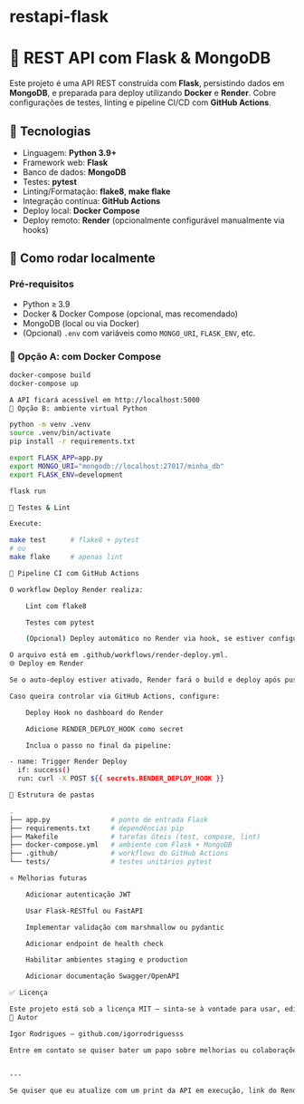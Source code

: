 # restapi-flask

# 🐍 REST API com Flask & MongoDB

Este projeto é uma API REST construída com **Flask**, persistindo dados em **MongoDB**, e preparada para deploy utilizando **Docker** e **Render**. Cobre configurações de testes, linting e pipeline CI/CD com **GitHub Actions**.

## 🔧 Tecnologias

- Linguagem: **Python 3.9+**
- Framework web: **Flask**
- Banco de dados: **MongoDB**
- Testes: **pytest**
- Linting/Formatação: **flake8**, **make flake**
- Integração contínua: **GitHub Actions**
- Deploy local: **Docker Compose**
- Deploy remoto: **Render** (opcionalmente configurável manualmente via hooks)

## 🚀 Como rodar localmente

### Pré-requisitos

- Python ≥ 3.9
- Docker & Docker Compose (opcional, mas recomendado)
- MongoDB (local ou via Docker)
- (Opcional) `.env` com variáveis como `MONGO_URI`, `FLASK_ENV`, etc.

### 🔁 Opção A: com Docker Compose

```bash
docker-compose build
docker-compose up

A API ficará acessível em http://localhost:5000
🧶 Opção B: ambiente virtual Python

python -m venv .venv
source .venv/bin/activate
pip install -r requirements.txt

export FLASK_APP=app.py
export MONGO_URI="mongodb://localhost:27017/minha_db"
export FLASK_ENV=development

flask run

🧪 Testes & Lint

Execute:

make test      # flake8 + pytest
# ou
make flake     # apenas lint

🧩 Pipeline CI com GitHub Actions

O workflow Deploy Render realiza:

    Lint com flake8

    Testes com pytest

    (Opcional) Deploy automático no Render via hook, se estiver configurado

O arquivo está em .github/workflows/render-deploy.yml.
🌐 Deploy em Render

Se o auto-deploy estiver ativado, Render fará o build e deploy após push no main.

Caso queira controlar via GitHub Actions, configure:

    Deploy Hook no dashboard do Render

    Adicione RENDER_DEPLOY_HOOK como secret

    Inclua o passo no final da pipeline:

- name: Trigger Render Deploy
  if: success()
  run: curl -X POST ${{ secrets.RENDER_DEPLOY_HOOK }}

📁 Estrutura de pastas

.
├── app.py               # ponto de entrada Flask
├── requirements.txt     # dependências pip
├── Makefile             # tarefas úteis (test, compose, lint)
├── docker-compose.yml   # ambiente com Flask + MongoDB
├── .github/             # workflows do GitHub Actions
└── tests/               # testes unitários pytest

⭐ Melhorias futuras

    Adicionar autenticação JWT

    Usar Flask-RESTful ou FastAPI

    Implementar validação com marshmallow ou pydantic

    Adicionar endpoint de health check

    Habilitar ambientes staging e production

    Adicionar documentação Swagger/OpenAPI

✅ Licença

Este projeto está sob a licença MIT — sinta-se à vontade para usar, editar e distribuir!
🤝 Autor

Igor Rodrigues — github.com/igorrodriguesss

Entre em contato se quiser bater um papo sobre melhorias ou colaborações! 😊


---

Se quiser que eu atualize com um print da API em execução, link do Render ou mais seções (e

